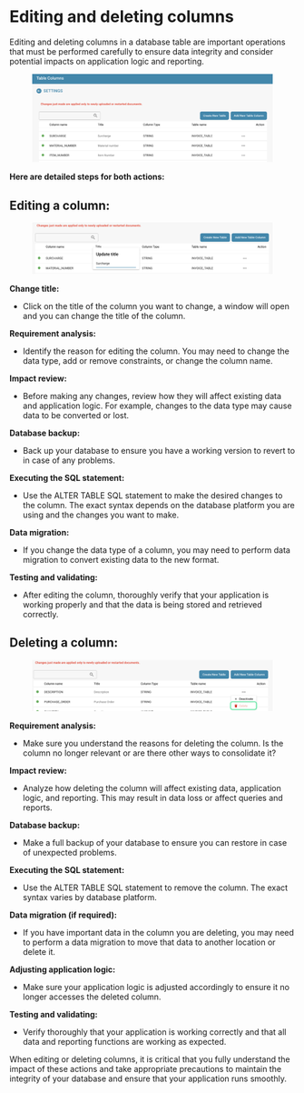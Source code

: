 # Editing and deleting columns

Editing and deleting columns in a database table are important operations that must be performed carefully to ensure data integrity and consider potential impacts on application logic and reporting.

<figure><img src="../../../../.gitbook/assets/image (99).png" alt=""><figcaption></figcaption></figure>

**Here are detailed steps for both actions:**

## Editing a column:

<figure><img src="../../../../.gitbook/assets/image (100).png" alt=""><figcaption></figcaption></figure>

**Change title:**&#x20;

* Click on the title of the column you want to change, a window will open and you can change the title of the column.

**Requirement analysis:**

* Identify the reason for editing the column. You may need to change the data type, add or remove constraints, or change the column name.

**Impact review:**

* Before making any changes, review how they will affect existing data and application logic. For example, changes to the data type may cause data to be converted or lost.

**Database backup:**

* Back up your database to ensure you have a working version to revert to in case of any problems.

**Executing the SQL statement:**

* Use the ALTER TABLE SQL statement to make the desired changes to the column. The exact syntax depends on the database platform you are using and the changes you want to make.

**Data migration:**

* If you change the data type of a column, you may need to perform data migration to convert existing data to the new format.

**Testing and validating:**

* After editing the column, thoroughly verify that your application is working properly and that the data is being stored and retrieved correctly.



## Deleting a column:

<figure><img src="../../../../.gitbook/assets/Bildschirmfoto 2024-05-22 um 13.39.00.png" alt=""><figcaption></figcaption></figure>

**Requirement analysis:**

* Make sure you understand the reasons for deleting the column. Is the column no longer relevant or are there other ways to consolidate it?

**Impact review:**

* Analyze how deleting the column will affect existing data, application logic, and reporting. This may result in data loss or affect queries and reports.

**Database backup:**

* Make a full backup of your database to ensure you can restore in case of unexpected problems.

**Executing the SQL statement:**

* Use the ALTER TABLE SQL statement to remove the column. The exact syntax varies by database platform.

**Data migration (if required):**

* If you have important data in the column you are deleting, you may need to perform a data migration to move that data to another location or delete it.

**Adjusting application logic:**

* Make sure your application logic is adjusted accordingly to ensure it no longer accesses the deleted column.

**Testing and validating:**

* Verify thoroughly that your application is working correctly and that all data and reporting functions are working as expected.



When editing or deleting columns, it is critical that you fully understand the impact of these actions and take appropriate precautions to maintain the integrity of your database and ensure that your application runs smoothly.


